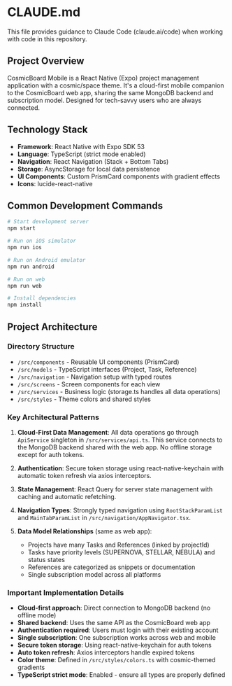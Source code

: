 # CLAUDE.md

This file provides guidance to Claude Code (claude.ai/code) when working with code in this repository.

## Project Overview

CosmicBoard Mobile is a React Native (Expo) project management application with a cosmic/space theme. It's a cloud-first mobile companion to the CosmicBoard web app, sharing the same MongoDB backend and subscription model. Designed for tech-savvy users who are always connected.

## Technology Stack

- **Framework**: React Native with Expo SDK 53
- **Language**: TypeScript (strict mode enabled)
- **Navigation**: React Navigation (Stack + Bottom Tabs)
- **Storage**: AsyncStorage for local data persistence
- **UI Components**: Custom PrismCard components with gradient effects
- **Icons**: lucide-react-native

## Common Development Commands

```bash
# Start development server
npm start

# Run on iOS simulator
npm run ios

# Run on Android emulator
npm run android

# Run on web
npm run web

# Install dependencies
npm install
```

## Project Architecture

### Directory Structure
- `/src/components` - Reusable UI components (PrismCard)
- `/src/models` - TypeScript interfaces (Project, Task, Reference)
- `/src/navigation` - Navigation setup with typed routes
- `/src/screens` - Screen components for each view
- `/src/services` - Business logic (storage.ts handles all data operations)
- `/src/styles` - Theme colors and shared styles

### Key Architectural Patterns

1. **Cloud-First Data Management**: All data operations go through `ApiService` singleton in `/src/services/api.ts`. This service connects to the MongoDB backend shared with the web app. No offline storage except for auth tokens.

2. **Authentication**: Secure token storage using react-native-keychain with automatic token refresh via axios interceptors.

3. **State Management**: React Query for server state management with caching and automatic refetching.

4. **Navigation Types**: Strongly typed navigation using `RootStackParamList` and `MainTabParamList` in `/src/navigation/AppNavigator.tsx`.

5. **Data Model Relationships** (same as web app):
   - Projects have many Tasks and References (linked by projectId)
   - Tasks have priority levels (SUPERNOVA, STELLAR, NEBULA) and status states
   - References are categorized as snippets or documentation
   - Single subscription model across all platforms

### Important Implementation Details

- **Cloud-first approach**: Direct connection to MongoDB backend (no offline mode)
- **Shared backend**: Uses the same API as the CosmicBoard web app
- **Authentication required**: Users must login with their existing account
- **Single subscription**: One subscription works across web and mobile
- **Secure token storage**: Using react-native-keychain for auth tokens
- **Auto token refresh**: Axios interceptors handle expired tokens
- **Color theme**: Defined in `/src/styles/colors.ts` with cosmic-themed gradients
- **TypeScript strict mode**: Enabled - ensure all types are properly defined